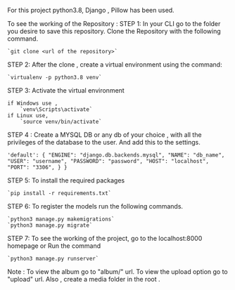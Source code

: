 For this project python3.8, Django , Pillow has been used.

To see the working of the Repository :
STEP 1: In your CLI go to the folder you desire to save this repository. Clone the Repository with the following command.

    `git clone <url of the repository>`

STEP 2: After the clone , create a virtual environment using the command:

    `virtualenv -p python3.8 venv`

STEP 3: Activate the virtual environment

    if Windows use ,
        `venv\Scripts\activate`
    if Linux use,
        `source venv/bin/activate`

STEP 4 : Create a MYSQL DB or any db of your choice , with all the privileges of the database to the user. And add this to the settings. 
 
 `'default': {
        "ENGINE": "django.db.backends.mysql",
        "NAME": "db_name",
        "USER": "username",
        "PASSWORD": "password",
        "HOST": "localhost",
        "PORT": "3306",
        }
    }`

STEP 5: To install the required packages

    `pip install -r requirements.txt`

STEP 6: To register the models run the following commands.

    `python3 manage.py makemigrations`
    `python3 manage.py migrate`

STEP 7: To see the working of the project, go to the localhost:8000 homepage or Run the command

    `python3 manage.py runserver`    

Note :
    To view the album go to "album/" url.
    To view the upload option go to "upload" url.
    Also , create a media folder in the root . 
